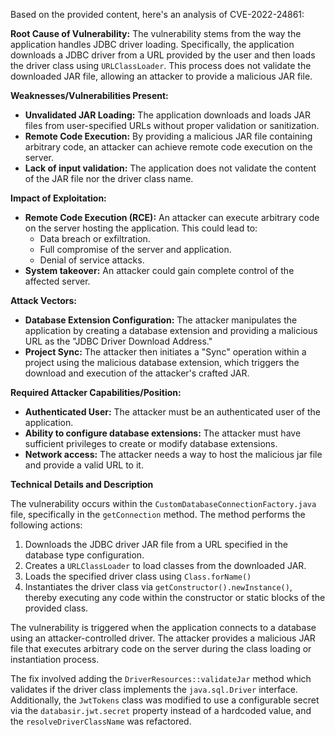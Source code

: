 Based on the provided content, here's an analysis of CVE-2022-24861:

**Root Cause of Vulnerability:**
The vulnerability stems from the way the application handles JDBC driver loading. Specifically, the application downloads a JDBC driver from a URL provided by the user and then loads the driver class using `URLClassLoader`. This process does not validate the downloaded JAR file, allowing an attacker to provide a malicious JAR file.

**Weaknesses/Vulnerabilities Present:**
- **Unvalidated JAR Loading:** The application downloads and loads JAR files from user-specified URLs without proper validation or sanitization.
- **Remote Code Execution:** By providing a malicious JAR file containing arbitrary code, an attacker can achieve remote code execution on the server.
- **Lack of input validation:** The application does not validate the content of the JAR file nor the driver class name.

**Impact of Exploitation:**
- **Remote Code Execution (RCE):** An attacker can execute arbitrary code on the server hosting the application. This could lead to:
    - Data breach or exfiltration.
    - Full compromise of the server and application.
    - Denial of service attacks.
- **System takeover:** An attacker could gain complete control of the affected server.

**Attack Vectors:**
- **Database Extension Configuration:** The attacker manipulates the application by creating a database extension and providing a malicious URL as the "JDBC Driver Download Address."
- **Project Sync:** The attacker then initiates a "Sync" operation within a project using the malicious database extension, which triggers the download and execution of the attacker's crafted JAR.

**Required Attacker Capabilities/Position:**
- **Authenticated User:** The attacker must be an authenticated user of the application.
- **Ability to configure database extensions:** The attacker must have sufficient privileges to create or modify database extensions.
- **Network access:** The attacker needs a way to host the malicious jar file and provide a valid URL to it.

**Technical Details and Description**

The vulnerability occurs within the `CustomDatabaseConnectionFactory.java` file, specifically in the `getConnection` method. The method performs the following actions:

1.  Downloads the JDBC driver JAR file from a URL specified in the database type configuration.
2.  Creates a `URLClassLoader` to load classes from the downloaded JAR.
3.  Loads the specified driver class using `Class.forName()`
4.  Instantiates the driver class via `getConstructor().newInstance()`, thereby executing any code within the constructor or static blocks of the provided class.

The vulnerability is triggered when the application connects to a database using an attacker-controlled driver. The attacker provides a malicious JAR file that executes arbitrary code on the server during the class loading or instantiation process.

The fix involved adding the `DriverResources::validateJar` method which validates if the driver class implements the `java.sql.Driver` interface. Additionally, the `JwtTokens` class was modified to use a configurable secret via the `databasir.jwt.secret` property instead of a hardcoded value, and the `resolveDriverClassName` was refactored.